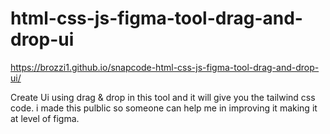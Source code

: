 # html-css-js-figma-tool-drag-and-drop-ui
https://brozzi1.github.io/snapcode-html-css-js-figma-tool-drag-and-drop-ui/

Create Ui using drag &amp; drop in this tool and it will give you the tailwind css code. i made this pulblic so someone can help me in improving it making it at level of figma.
